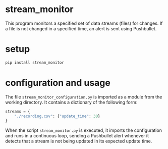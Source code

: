 # stream_monitor

This program monitors a specified set of data streams (files) for changes. If a file is not changed in a specified time, an alert is sent using Pushbullet.

# setup

```Bash
pip install stream_monitor
```

# configuration and usage

The file `stream_monitor_configuration.py` is imported as a module from the working directory. It contains a dictionary of the following form:

```Python
streams = {
    "./recording.csv": {"update_time": 30}
}
```

When the script `stream_monitor.py` is executed, it imports the configuration and runs in a continuous loop, sending a Pushbullet alert whenever it detects that a stream is not being updated in its expected update time.
